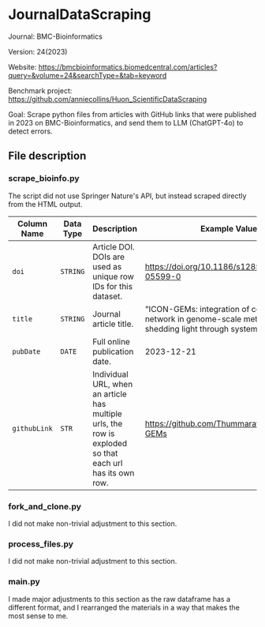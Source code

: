 # JournalDataScraping
Journal: BMC-Bioinformatics

Version: 24(2023)

Website: https://bmcbioinformatics.biomedcentral.com/articles?query=&volume=24&searchType=&tab=keyword

Benchmark project: https://github.com/anniecollins/Huon_ScientificDataScraping

Goal: Scrape python files from articles with GitHub links that were published in 2023 on BMC-Bioinformatics, and send them to LLM (ChatGPT-4o) to detect errors.

## File description

### scrape_bioinfo.py
The script did not use Springer Nature's API, but instead scraped directly from the HTML output.

| Column Name  | Data Type | Description                                                                                              | Example Value   |
|--------------|-----------|----------------------------------------------------------------------------------------------------------|-----------------|
| `doi`        | `STRING`  | Article DOI. DOIs are used as unique row IDs for this dataset.                                           | https://doi.org/10.1186/s12859-023-05599-0    |           
| `title`      | `STRING`  | Journal article title.                                                                                   | "ICON-GEMs: integration of co-expression network in genome-scale metabolic models, shedding light through systems biology"     |                     
| `pubDate`    | `DATE`    | Full online publication date.                                                                            | 2023-12-21    |                     
| `githubLink` | `STR`     | Individual URL, when an article has multiple urls, the row is exploded so that each url has its own row. | https://github.com/ThummaratPaklao/ICOM-GEMs    |                     

### fork_and_clone.py
I did not make non-trivial adjustment to this section.

### process_files.py
I did not make non-trivial adjustment to this section.

### main.py
I made major adjustments to this section as the raw dataframe has a different format, and I rearranged the materials in a way that makes the most sense to me.
